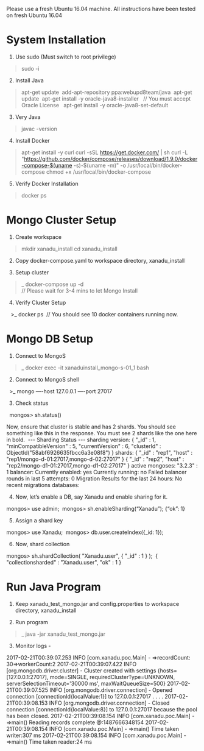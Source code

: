 Please use a fresh Ubuntu 16.04 machine. All instructions have been tested on fresh Ubuntu 16.04

# System Installation

1. Use sudo (Must switch to root privilege)  

  > sudo -i 

2. Install Java  

  > apt-get update 
  > add-apt-repository ppa:webupd8team/java 
  > apt-get update 
  > apt-get install -y oracle-java8-installer        // You must accept Oracle License  
  > apt-get install -y oracle-java8-set-default 

3. Very Java

  > javac -version

4. Install Docker

  > apt-get install -y curl
  > curl -sSL https://get.docker.com/ | sh
  > curl -L "https://github.com/docker/compose/releases/download/1.9.0/docker-compose-$(uname -s)-$(uname -m)" -o /usr/local/bin/docker-compose
  > chmod +x /usr/local/bin/docker-compose 

5. Verify Docker Installation

  > docker ps

# Mongo Cluster Setup

1. Create workspace

  > mkdir xanadu_install
  > cd xanadu_install

2. Copy docker-compose.yaml to workspace directory, xanadu_install

3. Setup cluster

  >_ docker-compose up -d    
// Please wait for 3-4 mins to let Mongo Install

4. Verify Cluster Setup

    >_ docker ps  // You should see 10 docker containers running now.

# Mongo DB Setup

1. Connect to MongoS  

  >_ docker exec -it xanaduinstall_mongo-s-01_1 bash 

2. Connect to MongoS shell 

  >_ mongo —-host 127.0.0.1 —-port 27017 

3. Check status

  mongos> sh.status() 

Now, ensure that cluster is stable and has 2 shards. You should see something like this in the response. You must see 2 shards like the one here in bold.  --- Sharding Status ---
  sharding version: {
	"_id" : 1,
	"minCompatibleVersion" : 5,
	"currentVersion" : 6,
	"clusterId" : ObjectId("58abf6926635fbcc6a3e08f8")
}
  shards:
	{  "_id" : "rep1",  "host" : "rep1/mongo-d-01:27017,mongo-d-02:27017" }
	{  "_id" : "rep2",  "host" : "rep2/mongo-d1-01:27017,mongo-d1-02:27017" }
  active mongoses:
	"3.2.3" : 1
  balancer:
	Currently enabled:  yes
	Currently running:  no
	Failed balancer rounds in last 5 attempts:  0
	Migration Results for the last 24 hours:
		No recent migrations
  databases:  

4. Now, let’s enable a DB, say Xanadu and enable sharing for it.  

  mongos> use admin; 
  mongos> sh.enableSharding(“Xanadu”); {“ok”: 1} 

5. Assign a shard key  

  mongos> use Xanadu; 
  mongos> db.user.createIndex({_id: 1});  

6. Now, shard collection  

  mongos> sh.shardCollection( "Xanadu.user", { "_id" : 1 } );
 { "collectionsharded" : "Xanadu.user", "ok" : 1 }  

# Run Java Program

1. Keep xanadu_test_mongo.jar and config.properties to workspace directory, xanadu_install 

2. Run program  

  >_ java -jar xanadu_test_mongo.jar 

3. Monitor logs -

2017-02-21T00:39:07.253 INFO [com.xanadu.poc.Main] - =>recordCount: 30=>workerCount:2
2017-02-21T00:39:07.422 INFO [org.mongodb.driver.cluster] - Cluster created with settings {hosts=[127.0.0.1:27017], mode=SINGLE, requiredClusterType=UNKNOWN, serverSelectionTimeout='30000 ms', maxWaitQueueSize=500}
2017-02-21T00:39:07.525 INFO [org.mongodb.driver.connection] - Opened connection [connectionId{localValue:1}] to 127.0.0.1:27017
.
.
.
.
2017-02-21T00:39:08.153 INFO [org.mongodb.driver.connection] - Closed connection [connectionId{localValue:8}] to 127.0.0.1:27017 because the pool has been closed.
2017-02-21T00:39:08.154 INFO [com.xanadu.poc.Main] - =>main() Reading records complete @:1487666348154
2017-02-21T00:39:08.154 INFO [com.xanadu.poc.Main] - =>main() Time taken writer:307 ms
2017-02-21T00:39:08.154 INFO [com.xanadu.poc.Main] - =>main() Time taken reader:24 ms

